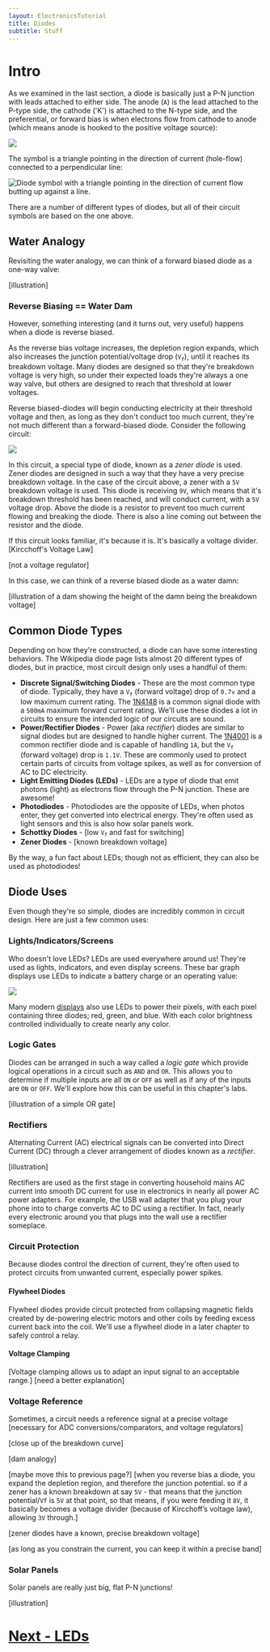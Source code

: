 ```yaml
---
layout: ElectronicsTutorial
title: Diodes
subtitle: Stuff
---
```


# Intro

As we examined in the last section, a diode is basically just a P-N junction with leads attached to either side. The anode (`A`) is the lead attached to the P-type side, the cathode ('K') is attached to the N-type side, and the preferential, or forward bias is when electrons flow from cathode to anode (which means anode is hooked to the positive voltage source):

![](../Support_Files/Diode_Forward_Bias.svg)

The symbol is a triangle pointing in the direction of current (hole-flow) connected to a perpendicular line:

![Diode symbol with a triangle pointing in the direction of current flow butting up against a line.](/Common_Files/Diode.svg)

There are a number of different types of diodes, but all of their circuit symbols are based on the one above.


## Water Analogy

Revisiting the water analogy, we can think of a forward biased diode as a one-way valve:

[illustration]

### Reverse Biasing == Water Dam

However, something interesting (and it turns out, very useful) happens when a diode is reverse biased. 

As the reverse bias voltage increases, the depletion region expands, which also increases the junction potential/voltage drop (`V`<sub>`f`</sub>), until it reaches its breakdown voltage. Many diodes are designed so that they're breakdown voltage is very high, so under their expected loads they're always a one way valve, but others are designed to reach that threshold at lower voltages.

Reverse biased-diodes will begin conducting electricity at their threshold voltage and then, as long as they don't conduct too much current, they're not much different than a forward-biased diode. Consider the following circuit:

![](../Support_Files/Zener_Voltage_Reference_Circuit.svg)

In this circuit, a special type of diode, known as a _zener diode_ is used. Zener diodes are designed in such a way that they have a very precise breakdown voltage. In the case of the circuit above, a zener with a `5V` breakdown voltage is used. This diode is receiving `9V`, which means that it's breakdown threshold has been reached, and will conduct current, with a `5V` voltage drop. Above the diode is a resistor to prevent too much current flowing and breaking the diode. There is also a line coming out between the resistor and the diode.

If this circuit looks familiar, it's because it is. It's basically a voltage divider. [Kircchoff's Voltage Law]

[not a voltage regulator]

In this case, we can think of a reverse biased diode as a water damn:

[illustration of a dam showing the height of the damn being the breakdown voltage]



## Common Diode Types

Depending on how they're constructed, a diode can have some interesting behaviors. The Wikipedia diode page lists almost 20 different types of diodes, but in practice, most circuit design only uses a handful of them:

 * **Discrete Signal/Switching Diodes** - These are the most common type of diode. Typically, they have a `V`<sub>`f`</sub> (forward voltage) drop of `0.7v` and a low maximum current rating. The [1N4148](https://amzn.to/2OfaP2n) is a common signal diode with a `500mA` maximum forward current rating. We'll use these diodes a lot in circuits to ensure the intended logic of our circuits are sound.
 * **Power/Rectifier Diodes** - Power (aka _rectifier_) diodes are similar to signal diodes but are designed to handle higher current. The [1N4001](https://amzn.to/2DECgyK) is a common rectifier diode and is capable of handling `1A`, but the `V`<sub>`f`</sub> (forward voltage) drop is `1.1V`. These are commonly used to protect certain parts of circuits from voltage spikes, as well as for conversion of AC to DC electricity.
 * **Light Emitting Diodes (LEDs)** - LEDs are a type of diode that emit photons (light) as electrons flow through the P-N junction. These are awesome!
 * **Photodiodes** - Photodiodes are the opposite of LEDs, when photos enter, they get converted into electrical energy. They're often used as light sensors and this is also how solar panels work.
 * **Schottky Diodes** - [low `V`<sub>`f`</sub> and fast for switching]
 * **Zener Diodes** - [known breakdown voltage]
   
By the way, a fun fact about LEDs; though not as efficient, they can also be used as photodiodes!

## Diode Uses

Even though they're so simple, diodes are incredibly common in circuit design. Here are just a few common uses:

### Lights/Indicators/Screens

Who doesn't love LEDs? LEDs are used everywhere around us! They're used as lights, indicators, and even display screens. These bar graph displays use LEDs to indicate a battery charge or an operating value:

![](LED_Graph_Displays.jpg)

Many modern [displays](https://en.wikipedia.org/wiki/LED_display) also use LEDs to power their pixels, with each pixel containing three diodes; red, green, and blue. With each color brightness controlled individually to create nearly any color.

### Logic Gates

Diodes can be arranged in such a way called a _logic gate_ which provide logical operations in a circuit such as `AND` and `OR`. This allows you to determine if multiple inputs are all `ON` or `OFF` as well as if any of the inputs are `ON` or `OFF`. We'll explore how this can be useful in this chapter's labs.

[illustration of a simple OR gate]

### Rectifiers

Alternating Current (AC) electrical signals can be converted into Direct Current (DC) through a clever arrangement of diodes known as a _rectifier_. 

[illustration]

Rectifiers are used as the first stage in converting household mains AC current into smooth DC current for use in electronics in nearly all power AC power adapters. For example, the USB wall adapter that you plug your phone into to charge converts AC to DC using a rectifier. In fact, nearly every electronic around you that plugs into the wall use a rectifier someplace.

### Circuit Protection

Because diodes control the direction of current, they're often used to protect circuits from unwanted current, especially power spikes.

#### Flywheel Diodes

Flywheel diodes provide circuit protected from collapsing magnetic fields created by de-powering electric motors and other coils by feeding excess current back into the coil. We'll use a flywheel diode in a later chapter to safely control a relay.

#### Voltage Clamping

[Voltage clamping allows us to adapt an input signal to an acceptable range.]
[need a better explanation]

### Voltage Reference

Sometimes, a circuit needs a reference signal at a precise voltage [necessary for ADC conversions/comparators, and voltage regulators]

[close up of the breakdown curve]

[dam analogy]

[maybe move this to previous page?]
[when you reverse bias a diode, you expand the depletion region, and therefore the junction potential. so if a zener has a known breakdown at say `5V` - that means that the junction potential/`Vf` is `5V` at that point, so that means, if you were feeding it `8V`, it basically becomes a voltage divider (because of Kircchoff’s voltage law), allowing `3V` through.]

[zener diodes have a known, precise breakdown voltage]

[as long as you constrain the current, you can keep it within a precise band]

### Solar Panels

Solar panels are really just big, flat P-N junctions!

[illustration]


# [Next - LEDs](../LEDs)
